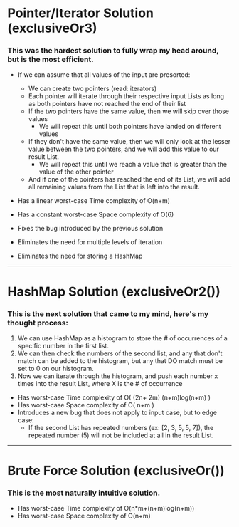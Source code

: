 # Pointer/Iterator Solution (exclusiveOr3)
 
### This was the hardest solution to fully wrap my head around, but is the most efficient. 
* If we can assume that all values of the input are presorted:
    * We can create two pointers (read: iterators)
    * Each pointer will iterate through their respective input Lists as long as both pointers have not reached the end of their list
    * If the two pointers have the same value, then we will skip over those values
        * We will repeat this until both pointers have landed on different values
    * If they don't have the same value, then we will only look at the lesser value between the two pointers, and we will add this value to our result List. 
         * We will repeat this until we reach a value that is greater than the value of the other pointer  
    * And if one of the pointers has reached the end of its List, we will add all remaining values from the List that is left into the result. 


* Has a linear worst-case Time complexity of O(n+m)
* Has a constant worst-case Space complexity of O(6)
* Fixes the bug introduced by the previous solution
* Eliminates the need for multiple levels of iteration
* Eliminates the need for storing a HashMap

---

# HashMap Solution (exclusiveOr2())

### This is the next solution that came to my mind, here's my thought process:
1. We can use HashMap as a histogram to store the # of occurrences of a specific number in the first list.
2. We can then check the numbers of the second list, and any that don't match can be added to the histogram, but any that DO match must be set to 0 on our histogram.
3. Now we can iterate through the histogram, and push each number x times into the result List, where X is the # of occurrence


* Has worst-case Time complexity of O( (2n+ 2m) (n+m)log(n+m) )
* Has worst-case Space complexity of O( n+m )
* Introduces a new bug that does not apply to input case, but to edge case:
   * If the second List has repeated numbers (ex: [2, 3, 5, 5, 7]), the repeated number (5) will not be included at all in the result List.

---

# Brute Force Solution (exclusiveOr())

### This is the most naturally intuitive solution.

* Has worst-case Time complexity of O(n*m+(n+m)log(n+m))
* Has worst-case Space complexity of O(n+m)
